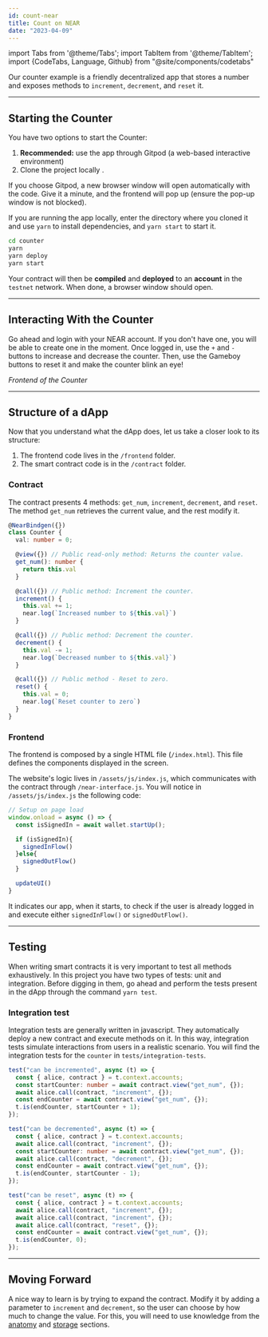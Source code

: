 ```yaml
---
id: count-near
title: Count on NEAR
date: "2023-04-09"
---
```

import Tabs from '@theme/Tabs';
import TabItem from '@theme/TabItem';
import {CodeTabs, Language, Github} from "@site/components/codetabs"

Our counter example is a friendly decentralized app that stores a number and exposes methods to `increment`,
`decrement`, and `reset` it.

---

## Starting the Counter
You have two options to start the Counter:
1. **Recommended:** use the app through Gitpod (a web-based interactive environment)
2. Clone the project locally .

If you choose Gitpod, a new browser window will open automatically with the code. Give it a minute, and the frontend will pop up (ensure the pop-up window is not blocked).

If you are running the app locally, enter the directory where you cloned it and use `yarn` to install dependencies, and `yarn start` to start it.

```bash
cd counter
yarn
yarn deploy
yarn start
```
Your contract will then be **compiled** and **deployed** to an **account** in the `testnet` network. When done, a browser window should open.

---

## Interacting With the Counter
Go ahead and login with your NEAR account. If you don't have one, you will be able to create one in the moment. Once logged in, use the `+` and `-` buttons to increase and decrease the counter. Then, use the Gameboy buttons to reset it and make the counter blink an eye!

*Frontend of the Counter*

---

## Structure of a dApp

Now that you understand what the dApp does, let us take a closer look to its structure:

1. The frontend code lives in the `/frontend` folder.
2. The smart contract code is in the `/contract` folder.

### Contract
The contract presents 4 methods: `get_num`, `increment`, `decrement`, and `reset`. The method `get_num` retrieves the current value, and the rest modify it.

```ts
@NearBindgen({})
class Counter {
  val: number = 0;

  @view({}) // Public read-only method: Returns the counter value.
  get_num(): number {
    return this.val
  }

  @call({}) // Public method: Increment the counter.
  increment() {
    this.val += 1;
    near.log(`Increased number to ${this.val}`)
  }

  @call({}) // Public method: Decrement the counter.
  decrement() {
    this.val -= 1;
    near.log(`Decreased number to ${this.val}`)
  }

  @call({}) // Public method - Reset to zero.
  reset() {
    this.val = 0;
    near.log(`Reset counter to zero`)
  }
}
```

### Frontend
The frontend is composed by a single HTML file (`/index.html`). This file defines the components displayed in the screen.

The website's logic lives in `/assets/js/index.js`, which communicates with the contract through `/near-interface.js`. You will notice in `/assets/js/index.js` the following code:

```ts
// Setup on page load
window.onload = async () => {
  const isSignedIn = await wallet.startUp();

  if (isSignedIn){
    signedInFlow()
  }else{
    signedOutFlow()
  }

  updateUI()
}
```

It indicates our app, when it starts, to check if the user is already logged in and execute either `signedInFlow()` or `signedOutFlow()`.

---

## Testing

When writing smart contracts it is very important to test all methods exhaustively. In this
project you have two types of tests: unit and integration. Before digging in them,
go ahead and perform the tests present in the dApp through the command `yarn test`.

### Integration test

Integration tests are generally written in javascript. They automatically deploy a new
contract and execute methods on it. In this way, integration tests simulate interactions
from users in a realistic scenario. You will find the integration tests for the `counter`
in `tests/integration-tests`.

```ts
test("can be incremented", async (t) => {
  const { alice, contract } = t.context.accounts;
  const startCounter: number = await contract.view("get_num", {});
  await alice.call(contract, "increment", {});
  const endCounter = await contract.view("get_num", {});
  t.is(endCounter, startCounter + 1);
});

test("can be decremented", async (t) => {
  const { alice, contract } = t.context.accounts;
  await alice.call(contract, "increment", {});
  const startCounter: number = await contract.view("get_num", {});
  await alice.call(contract, "decrement", {});
  const endCounter = await contract.view("get_num", {});
  t.is(endCounter, startCounter - 1);
});

test("can be reset", async (t) => {
  const { alice, contract } = t.context.accounts;
  await alice.call(contract, "increment", {});
  await alice.call(contract, "increment", {});
  await alice.call(contract, "reset", {});
  const endCounter = await contract.view("get_num", {});
  t.is(endCounter, 0);
});
```

---

## Moving Forward

A nice way to learn is by trying to expand the contract. Modify it by adding a parameter to `increment` and `decrement`,
so the user can choose by how much to change the value. For this, you will need to use knowledge from the [anatomy](../../2.develop/contracts/anatomy.md)
and [storage](../../2.develop/contracts/storage.md) sections.
